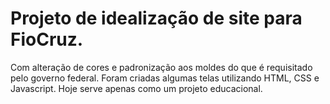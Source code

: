 # Projeto de idealização de site para FioCruz.

Com alteração de cores e padronização aos moldes do que é requisitado pelo governo federal. Foram criadas algumas telas utilizando HTML, CSS e Javascript. Hoje serve apenas como um projeto educacional.
